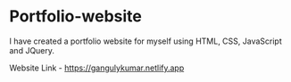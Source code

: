 # Portfolio-website
I have created a portfolio website for myself using HTML, CSS, JavaScript and JQuery.

Website Link - https://gangulykumar.netlify.app
